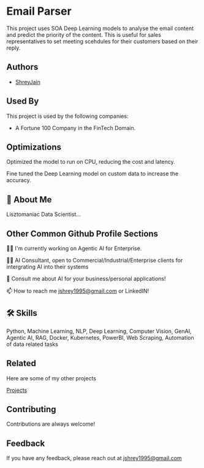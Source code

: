 
# Email Parser

This project uses SOA Deep Learning models to analyse the email content and predict the priority of the content. This is useful for sales representatives to set meeting scehdules for their customers based on their reply.

## Authors

- [ShreyJain](https://github.com/shrey10926)


## Used By

This project is used by the following companies:

- A Fortune 100 Company in the FinTech Domain.


## Optimizations

Optimized the model to run on CPU, reducing the cost and latency.

Fine tuned the Deep Learning model on custom data to increase the accuracy.

## 🚀 About Me
Lisztomaniac Data Scientist...


## Other Common Github Profile Sections
👩‍💻 I'm currently working on Agentic AI for Enterprise.

👯‍♀️ AI Consultant, open to Commercial/Industrial/Enterprise clients for intergrating AI into their systems

💬 Consult me about AI for your business/personal applications!

📫 How to reach me jshrey1995@gmail.com or LinkedIN!



## 🛠 Skills
Python, Machine Learning, NLP, Deep Learning, Computer Vision, GenAI, Agentic AI, RAG, Docker, Kubernetes, PowerBI, Web Scraping, Automation of data related tasks


## Related

Here are some of my other projects

[Projects](https://github.com/shrey10926?tab=repositories)


## Contributing

Contributions are always welcome!




## Feedback

If you have any feedback, please reach out at jshrey1995@gmail.com
